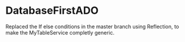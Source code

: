 # DatabaseFirstADO
Replaced the If else conditions in the master branch using Reflection, to make 
the MyTableService completly generic.
